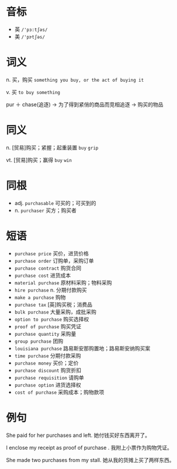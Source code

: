 # 音标

- 英 `/'pɜ:tʃəs/`
- 美 `/'pɝtʃəs/`

# 词义

n. 买，购买
`something you buy, or the act of buying it`

v. 买
`to buy something`



pur ＋ chase(追逐) → 为了得到紧俏的商品而竞相追逐 → 购买的物品

# 同义

n. [贸易]购买；紧握；起重装置
`buy` `grip`

vt. [贸易]购买；赢得
`buy` `win`

# 同根

- adj. `purchasable` 可买的；可买到的
- n. `purchaser` 买方；购买者

# 短语

- `purchase price` 买价，进货价格
- `purchase order` 订购单，采购订单
- `purchase contract` 购货合同
- `purchase cost` 进货成本
- `material purchase` 原材料采购；物料采购
- `hire purchase` n. 分期付款购买
- `make a purchase` 购物
- `purchase tax` [英]购买税；消费品
- `bulk purchase` 大量采购，成批采购
- `option to purchase` 购买选择权
- `proof of purchase` 购买凭证
- `purchase quantity` 采购量
- `group purchase` 团购
- `louisiana purchase` 路易斯安那购置地；路易斯安纳购买案
- `time purchase` 分期付款采购
- `purchase money` 买价；定价
- `purchase discount` 购货折扣
- `purchase requisition` 请购单
- `purchase option` 进货选择权
- `cost of purchase` 采购成本；购物款项

# 例句

She paid for her purchases and left.
她付钱买好东西离开了。

I enclose my receipt as proof of purchase .
我附上小票作为购物凭证。

She made two purchases from my stall.
她从我的货摊上买了两样东西。


